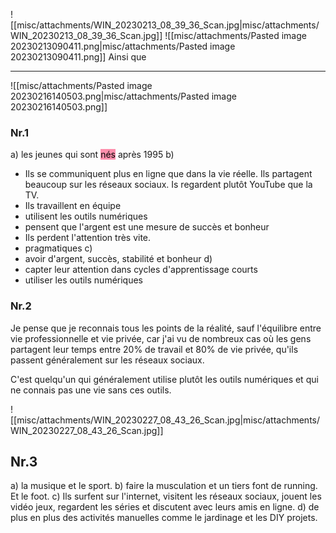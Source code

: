 ![[misc/attachments/WIN_20230213_08_39_36_Scan.jpg|misc/attachments/WIN_20230213_08_39_36_Scan.jpg]]
![[misc/attachments/Pasted image 20230213090411.png|misc/attachments/Pasted image 20230213090411.png]]
Ainsi que
***

![[misc/attachments/Pasted image 20230216140503.png|misc/attachments/Pasted image 20230216140503.png]]
### Nr.1
a) les jeunes qui sont <mark style="background: #FF5582A6;">nés</mark> après 1995
b) 
- Ils se communiquent plus en ligne que dans la vie réelle. Ils partagent beaucoup sur les réseaux sociaux. Is regardent plutôt YouTube que la TV.
- Ils travaillent en équipe
- utilisent les outils numériques
- pensent que l'argent est une mesure de succès et bonheur
- Ils perdent l'attention très vite.
- pragmatiques
c) 
- avoir d'argent, succès, stabilité et bonheur
d) 
- capter leur attention dans cycles d'apprentissage courts
- utiliser les outils numériques
### Nr.2

Je pense que je reconnais tous les points de la réalité, sauf l'équilibre entre vie professionnelle et vie privée, car j'ai vu de nombreux cas où les gens partagent leur temps entre 20% de travail et 80% de vie privée, qu'ils passent généralement sur les réseaux sociaux.


C'est quelqu'un qui généralement utilise plutôt les outils numériques et qui ne connais pas une vie sans ces outils.

![[misc/attachments/WIN_20230227_08_43_26_Scan.jpg|misc/attachments/WIN_20230227_08_43_26_Scan.jpg]]
## Nr.3

a) la musique et le sport.
b) faire la musculation et un tiers font de running. Et le foot. 
c) Ils surfent sur l'internet, visitent les réseaux sociaux, jouent les vidéo jeux, regardent les séries et discutent avec leurs amis en ligne.
d) de plus en plus des activités manuelles comme le jardinage et les DIY projets.


